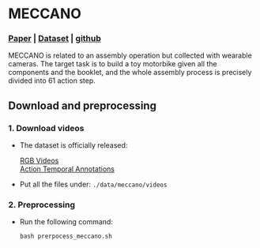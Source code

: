 # MECCANO

### [Paper](https://openaccess.thecvf.com/content/WACV2021/papers/Ragusa_The_MECCANO_Dataset_Understanding_Human-Object_Interactions_From_Egocentric_Videos_in_WACV_2021_paper.pdf) | [Dataset](https://iplab.dmi.unict.it/MECCANO/) | [github](https://github.com/fpv-iplab/MECCANO)


MECCANO is related to an assembly operation but collected with wearable cameras. The target task is to build a toy motorbike given all the components and the booklet, and the whole assembly process is precisely divided into 61 action step.

## Download and preprocessing

### 1. Download videos

- The dataset is officially released:

    [RGB Videos](https://iplab.dmi.unict.it/sharing/MECCANO/MECCANO_RGB_Videos.zip)<br>
    [Action Temporal Annotations](https://iplab.dmi.unict.it/sharing/MECCANO/MECCANO_action_annotations.zip)

- Put all the files under:  `./data/meccano/videos`

### 2. Preprocessing

- Run the following command: 
    ```
    bash prerpocess_meccano.sh
    ```